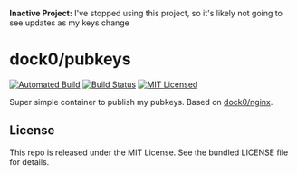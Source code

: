 **Inactive Project:** I've stopped using this project, so it's likely not going to see updates as my keys change

dock0/pubkeys
=======

[![Automated Build](https://img.shields.io/docker/build/dock0/pubkeys.svg)](https://hub.docker.com/r/dock0/pubkeys/)
[![Build Status](https://img.shields.io/circleci/project/dock0/pubkeys/master.svg)](https://circleci.com/gh/dock0/pubkeys)
[![MIT Licensed](http://img.shields.io/badge/license-MIT-green.svg)](https://tldrlegal.com/license/mit-license)

Super simple container to publish my pubkeys. Based on [dock0/nginx](https://github.com/dock0/nginx).

## License

This repo is released under the MIT License. See the bundled LICENSE file for details.

